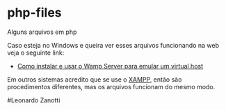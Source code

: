 # php-files
Alguns arquivos em php

Caso esteja no Windows e queira ver esses arquivos funcionando na web veja o seguinte link: 

* [Como instalar e usar o Wamp Server para emular um virtual host](https://github.com/LeonardoZanotti/markdown-test)

Em outros sistemas acredito que se use o [XAMPP](https://www.apachefriends.org/index.html), então são procedimentos diferentes, mas os arquivos funcionam do mesmo modo.

#Leonardo Zanotti
